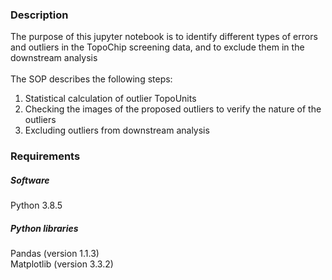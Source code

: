 <h3> Description </h3>
The purpose of this jupyter notebook is to identify different types of errors and outliers in the TopoChip screening data, and to exclude them in the downstream analysis <br>
<br>
The SOP describes the following steps:
<ol>
  <li>Statistical calculation of outlier TopoUnits</li>
  <li>Checking the images of the proposed outliers to verify the nature of the outliers</li>
  <li>Excluding outliers from downstream analysis</li>
</ol>

<h3> Requirements </h3>
<h5> Software </h5>
Python 3.8.5 <br>
<h5> Python libraries </h5>
Pandas (version 1.1.3) <br>
Matplotlib (version 3.3.2)


